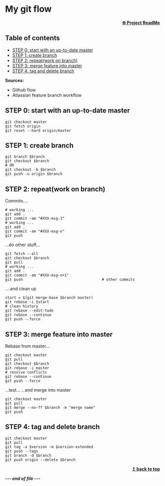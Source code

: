 # My git flow
<div align="right">
    <b><a href="../README.md">⟰ Project ReadMe</a></b>
</div>

## Table of contents
- [STEP 0: start with an up-to-date master](#step-0-start-with-an-up-to-date-master)
- [STEP 1: create branch](#step-1-create-branch)
- [STEP 2: repeat(work on branch)](#step-2-repeat-work-on-branch-)
- [STEP 3: merge feature into master](#step-3-merge-feature-into-master)
- [STEP 4: tag and delete branch](#step-4-tag-and-delete-branch)

**Sources:**
- Github flow
- Atlassian feature branch workflow

## STEP 0: start with an up-to-date master
```shell
git checkout master
git fetch origin
git reset --hard origin/master
```
## STEP 1: create branch
```shell
git branch $branch
git checkout $branch
# OR
git checkout -b $branch
git push -u origin $branch
```
## STEP 2: repeat(work on branch)
Commits....
```shell
# working ...
git add .
git commit -am "#XXX-msg-1"
# working ...
git add .
git commit -am "#XXX-msg-n"
git push
```
...do other stuff...
```shell
git fetch --all
git checkout $branch
git pull
# working ...
git add .
git commit -am "#XXX-msg-n+1"
git push                                    # other commits
```
....and clean up
```shell
start = $(git merge-base $branch master)
git rebase -i $start
# clean history
git rebase --edit-todo
git rebase --continue
git push --force
```

## STEP 3: merge feature into master

Rebase from master...
```shell
git checkout master
git pull
git checkout $branch
git rebase -i master
# resolve conflicts
git rebase --continue
git push --force
```
...test...
...and merge into master
```shell
git checkout master
git pull
git merge --no-ff $branch -m "merge name"
git push
```

## STEP 4: tag and delete branch
```shell
git checkout master
git pull
git tag -a $version -m $version-extended
git push --tags
git branch -d $branch
git push origin --delete $branch      
```
<div align="right">
    <b><a href="#my-git-flow">↥ back to top</a></b>
</div>

___--- end of file ---___
